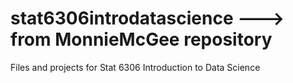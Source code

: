 # stat6306introdatascience ---> from MonnieMcGee repository
Files and projects for Stat 6306 Introduction to Data Science
